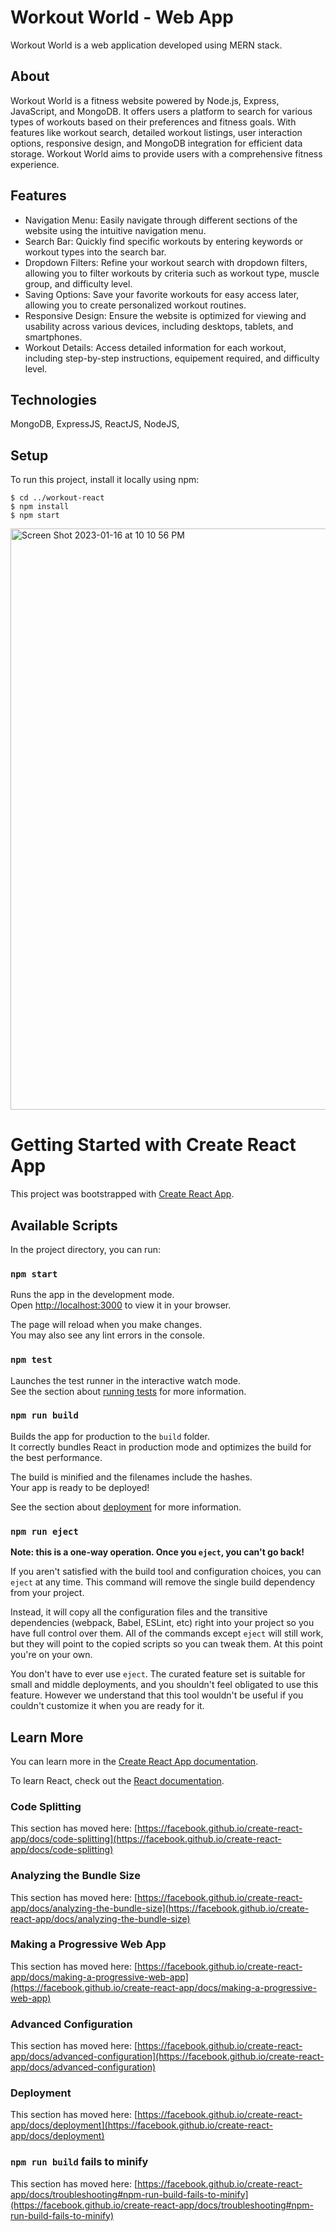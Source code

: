 # Workout World - Web App
Workout World is a web application developed using MERN stack.

## About 
Workout World is a fitness website powered by Node.js, Express, JavaScript, and MongoDB. 
It offers users a platform to search for various types of workouts based on their preferences and fitness goals.
With features like workout search, detailed workout listings, user interaction options, responsive design, and 
MongoDB integration for efficient data storage. Workout World aims to provide users with a comprehensive fitness experience.

## Features
- Navigation Menu: Easily navigate through different sections of the website using the intuitive navigation menu.
- Search Bar: Quickly find specific workouts by entering keywords or workout types into the search bar.
- Dropdown Filters: Refine your workout search with dropdown filters, allowing you to filter workouts by criteria such as workout type, muscle group, and difficulty level.
- Saving Options: Save your favorite workouts for easy access later, allowing you to create personalized workout routines.
- Responsive Design: Ensure the website is optimized for viewing and usability across various devices, including desktops, tablets, and smartphones.
- Workout Details: Access detailed information for each workout, including step-by-step instructions, equipement required, and difficulty level.

## Technologies 
MongoDB,
ExpressJS,
ReactJS,
NodeJS,

## Setup
To run this project, install it locally using npm:

```
$ cd ../workout-react
$ npm install
$ npm start
```

<img width="930" alt="Screen Shot 2023-01-16 at 10 10 56 PM" src="https://user-images.githubusercontent.com/77868811/212822819-9de01c61-006a-45b9-b719-ec618fad9513.png">


# Getting Started with Create React App

This project was bootstrapped with [Create React App](https://github.com/facebook/create-react-app).

## Available Scripts

In the project directory, you can run:

### `npm start`

Runs the app in the development mode.\
Open [http://localhost:3000](http://localhost:3000) to view it in your browser.

The page will reload when you make changes.\
You may also see any lint errors in the console.

### `npm test`

Launches the test runner in the interactive watch mode.\
See the section about [running tests](https://facebook.github.io/create-react-app/docs/running-tests) for more information.

### `npm run build`

Builds the app for production to the `build` folder.\
It correctly bundles React in production mode and optimizes the build for the best performance.

The build is minified and the filenames include the hashes.\
Your app is ready to be deployed!

See the section about [deployment](https://facebook.github.io/create-react-app/docs/deployment) for more information.

### `npm run eject`

**Note: this is a one-way operation. Once you `eject`, you can't go back!**

If you aren't satisfied with the build tool and configuration choices, you can `eject` at any time. This command will remove the single build dependency from your project.

Instead, it will copy all the configuration files and the transitive dependencies (webpack, Babel, ESLint, etc) right into your project so you have full control over them. All of the commands except `eject` will still work, but they will point to the copied scripts so you can tweak them. At this point you're on your own.

You don't have to ever use `eject`. The curated feature set is suitable for small and middle deployments, and you shouldn't feel obligated to use this feature. However we understand that this tool wouldn't be useful if you couldn't customize it when you are ready for it.

## Learn More

You can learn more in the [Create React App documentation](https://facebook.github.io/create-react-app/docs/getting-started).

To learn React, check out the [React documentation](https://reactjs.org/).

### Code Splitting

This section has moved here: [https://facebook.github.io/create-react-app/docs/code-splitting](https://facebook.github.io/create-react-app/docs/code-splitting)

### Analyzing the Bundle Size

This section has moved here: [https://facebook.github.io/create-react-app/docs/analyzing-the-bundle-size](https://facebook.github.io/create-react-app/docs/analyzing-the-bundle-size)

### Making a Progressive Web App

This section has moved here: [https://facebook.github.io/create-react-app/docs/making-a-progressive-web-app](https://facebook.github.io/create-react-app/docs/making-a-progressive-web-app)

### Advanced Configuration

This section has moved here: [https://facebook.github.io/create-react-app/docs/advanced-configuration](https://facebook.github.io/create-react-app/docs/advanced-configuration)

### Deployment

This section has moved here: [https://facebook.github.io/create-react-app/docs/deployment](https://facebook.github.io/create-react-app/docs/deployment)

### `npm run build` fails to minify

This section has moved here: [https://facebook.github.io/create-react-app/docs/troubleshooting#npm-run-build-fails-to-minify](https://facebook.github.io/create-react-app/docs/troubleshooting#npm-run-build-fails-to-minify)
